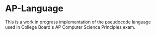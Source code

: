 # AP-Language
This is a work in progress implementation of the pseudocode language used in College Board's AP Computer Science Principles exam. 
